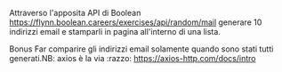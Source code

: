 Attraverso l'apposita API di Boolean
https://flynn.boolean.careers/exercises/api/random/mail
generare 10 indirizzi email e stamparli in pagina all'interno di una lista.

Bonus
Far comparire gli indirizzi email solamente quando sono stati tutti generati.NB: axios è la via :razzo:
https://axios-http.com/docs/intro